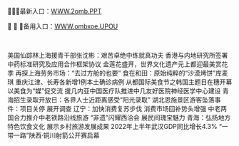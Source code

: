 <p>
	🤠🤠🤠最新入口：<a href="http://www.baidu.com/link?url=6MA2SWnO3Raqke39an_0PUxosM6ZrUGzi1BN9tNnlPW&wd">WWW.2omb.PPT</a> 
	<p>
		🧊
🧊
🧊备用入口：<a href="http://www.baidu.com/link?url=6MA2SWnO3Raqke39an_0PUxosM6ZrUGzi1BN9tNnlPW&wd">WWW.ombxoe.UPOU</a> 
	</p>
	<p>
		<br />
	</p>
	<p>
		美国仙踪林上海援青干部张沈彬：艰苦卓绝中练就真功夫
香港与内地研究所签署中药标准研究及应用合作框架协议
金莲花盛开，世界文化遗产元上都迎最美赏花季
再探上海劳务市场：“去过方舱的也要”
食在和田：原始纯粹的“沙漠烤饼”库麦琪
重庆江津、长寿各新增1例本土确诊病例
从都国际美食节之韩国主题日在穗开幕 以美食为“媒”促交流
援几内亚中国医疗队推进中几友好医院神经医学中心建设
青海招生录取开放日：各界人士近距离感受“阳光录取”
湖北恩施景区游客坠落事件：项目关停 展开调查
辽宁：加快消费复苏步伐 消费市场回补势头增强
中老两国合力推介中老铁路沿线旅游
“非遗”闪耀西洽会 展民间瑰宝魅力
青海：弘扬地方特色饮食文化 展示乡村旅游发展成果
2022年上半年武汉GDP同比增长4.3%
“一带一路”陕西·铜川射箭公开赛启幕
	</p>
